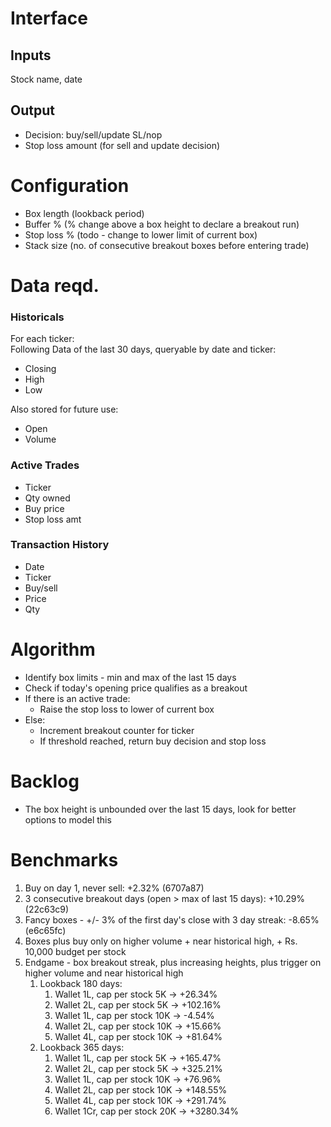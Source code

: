 # Interface

## Inputs

Stock name, date

## Output

- Decision: buy/sell/update SL/nop
- Stop loss amount (for sell and update decision)


# Configuration

- Box length (lookback period)
- Buffer % (% change above a box height to declare a breakout run)
- Stop loss % (todo - change to lower limit of current box)
- Stack size (no. of consecutive breakout boxes before entering trade)

# Data reqd.

### Historicals

For each ticker:  
Following Data of the last 30 days, queryable by date and ticker:
- Closing
- High
- Low

Also stored for future use:
- Open
- Volume

### Active Trades

- Ticker
- Qty owned
- Buy price
- Stop loss amt

### Transaction History

- Date
- Ticker
- Buy/sell
- Price
- Qty

# Algorithm

- Identify box limits - min and max of the last 15 days
- Check if today's opening price qualifies as a breakout
- If there is an active trade:
  - Raise the stop loss to lower of current box
- Else:
  - Increment breakout counter for ticker
  - If threshold reached, return buy decision and stop loss

# Backlog
- The box height is unbounded over the last 15 days, look for better options to model this

# Benchmarks

1. Buy on day 1, never sell: +2.32% (6707a87)
2. 3 consecutive breakout days (open > max of last 15 days): +10.29% (22c63c9)
3. Fancy boxes - +/- 3% of the first day's close with 3 day streak: -8.65% (e6c65fc)
4. Boxes plus buy only on higher volume + near historical high, + Rs. 10,000 budget per stock
5. Endgame - box breakout streak, plus increasing heights, plus trigger on higher volume and near historical high
   1. Lookback 180 days:
      1. Wallet 1L, cap per stock 5K -> +26.34%
      2. Wallet 2L, cap per stock 5K -> +102.16%
      3. Wallet 1L, cap per stock 10K -> -4.54%
      4. Wallet 2L, cap per stock 10K -> +15.66%
      5. Wallet 4L, cap per stock 10K -> +81.64%
    2. Lookback 365 days:
       1. Wallet 1L, cap per stock 5K -> +165.47%
       2. Wallet 2L, cap per stock 5K -> +325.21%
       3. Wallet 1L, cap per stock 10K -> +76.96%
       4. Wallet 2L, cap per stock 10K -> +148.55%
       5. Wallet 4L, cap per stock 10K -> +291.74%
       6. Wallet 1Cr, cap per stock 20K -> +3280.34% 
